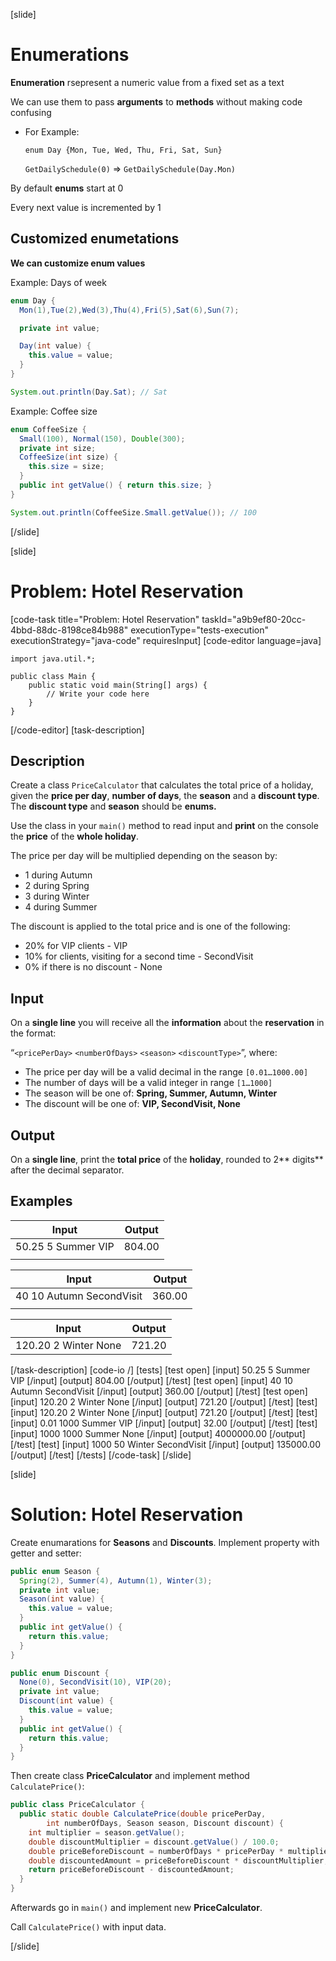 [slide]

# Enumerations

**Enumeration** rsepresent a numeric value from a fixed set as a text

We can use them to pass **arguments** to **methods** without making code confusing

- For Example: 

  `enum Day {Mon, Tue, Wed, Thu, Fri, Sat, Sun}`

  `GetDailySchedule(0)` =>  `GetDailySchedule(Day.Mon)`

By default **enums** start at 0

Every next value is incremented by 1

## Customized enumetations

**We can customize enum values**

Example: Days of week

```java
enum Day { 
  Mon(1),Tue(2),Wed(3),Thu(4),Fri(5),Sat(6),Sun(7);

  private int value;

  Day(int value) {
    this.value = value;
  }
}

System.out.println(Day.Sat); // Sat
```
Example: Coffee size

```java
enum CoffeeSize { 
  Small(100), Normal(150), Double(300);
  private int size;
  CoffeeSize(int size) {
    this.size = size;
  }
  public int getValue() { return this.size; }
}

System.out.println(CoffeeSize.Small.getValue()); // 100
```
[/slide]

[slide]
# Problem: Hotel Reservation
[code-task title="Problem: Hotel Reservation" taskId="a9b9ef80-20cc-4bbd-88dc-8198ce84b988" executionType="tests-execution" executionStrategy="java-code" requiresInput]
[code-editor language=java]
```
import java.util.*;

public class Main {
    public static void main(String[] args) {
        // Write your code here
    }
}
```
[/code-editor]
[task-description]
## Description
Create a class `PriceCalculator` that calculates the total price of a holiday, given the **price per day**, **number of days**, the **season** and a **discount type**. The **discount type** and **season** should be **enums.**

Use the class in your `main()` method to read input and **print** on the console the **price** of the **whole holiday**.

The price per day will be multiplied depending on the season by:
- 1 during Autumn
- 2 during Spring
- 3 during Winter
- 4 during Summer

The discount is applied to the total price and is one of the following:
- 20% for VIP clients - VIP
- 10% for clients, visiting for a second time - SecondVisit
- 0% if there is no discount - None

## Input
On a **single line** you will receive all the **information** about the **reservation** in the format:

“`<pricePerDay>` `<numberOfDays>` `<season>` `<discountType>`”, where:

- The price per day will be a valid decimal in the range `[0.01…1000.00]`
- The number of days will be a valid integer in range `[1…1000]`
- The season will be one of: **Spring, Summer, Autumn, Winter**
- The discount will be one of: **VIP, SecondVisit, None**

## Output
On a **single line**, print the **total price** of the **holiday**, rounded to 2** digits** after the decimal separator.


## Examples
| **Input** | **Output** |
| --- | --- |
| 50.25 5 Summer VIP | 804.00 |
|  |  |

| **Input** | **Output** |
| --- | --- |
| 40 10 Autumn SecondVisit | 360.00 |
|  |  |

| **Input** | **Output** |
| --- | --- |
| 120.20 2 Winter None | 721.20 |

[/task-description]
[code-io /]
[tests]
[test open]
[input]
50.25 5 Summer VIP
[/input]
[output]
804.00
[/output]
[/test]
[test open]
[input]
40 10 Autumn SecondVisit
[/input]
[output]
360.00
[/output]
[/test]
[test open]
[input]
120.20 2 Winter None
[/input]
[output]
721.20
[/output]
[/test]
[test]
[input]
120.20 2 Winter None
[/input]
[output]
721.20
[/output]
[/test]
[test]
[input]
0.01 1000 Summer VIP
[/input]
[output]
32.00
[/output]
[/test]
[test]
[input]
1000 1000 Summer None
[/input]
[output]
4000000.00
[/output]
[/test]
[test]
[input]
1000 50 Winter SecondVisit
[/input]
[output]
135000.00
[/output]
[/test]
[/tests]
[/code-task]
[/slide]

[slide]

# Solution: Hotel Reservation 

Create enumarations for **Seasons** and **Discounts**. Implement property with getter and setter:

```java
public enum Season {
  Spring(2), Summer(4), Autumn(1), Winter(3);
  private int value;
  Season(int value) {
    this.value = value;
  }
  public int getValue() {
    return this.value;
  }
}
```
```java
public enum Discount {
  None(0), SecondVisit(10), VIP(20);
  private int value;
  Discount(int value) {
    this.value = value;
  }
  public int getValue() {
    return this.value;
  }
}
```
Then create class **PriceCalculator** and implement method `CalculatePrice()`:

```java
public class PriceCalculator {
  public static double CalculatePrice(double pricePerDay,
		int numberOfDays, Season season, Discount discount) {
    int multiplier = season.getValue();
    double discountMultiplier = discount.getValue() / 100.0;
    double priceBeforeDiscount = numberOfDays * pricePerDay * multiplier;
    double discountedAmount = priceBeforeDiscount * discountMultiplier;
    return priceBeforeDiscount - discountedAmount;
  }
}
```
Afterwards go in `main()` and implement new **PriceCalculator**.

Call `CalculatePrice()` with input data.

[/slide]